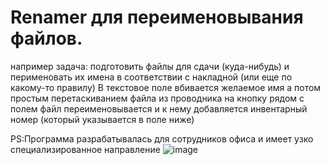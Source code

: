 # Renamer для переименовывания файлов.
например задача: подготовить файлы для сдачи (куда-нибудь) и перименовать их имена в соответствии с накладной (или еще по какому-то правилу)
В текстовое поле вбивается желаемое имя а потом простым перетаскиванием файла из проводника на кнопку рядом с полем файл переименовывается и к нему добавляется инвентарный номер (который указывается в поле ниже)


PS:Программа разрабатывалась для сотрудников офиса и имеет узко специализированное направление 
![image](https://github.com/Lisson87/7_renamer/assets/75949542/78d7b3a3-9c0e-48d4-9a5a-ef68706bb5ab)
